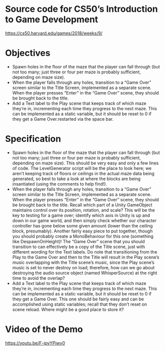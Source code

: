# Source code for CS50’s Introduction to Game Development
https://cs50.harvard.edu/games/2018/weeks/9/

# Objectives

* Spawn holes in the floor of the maze that the player can fall through (but not too many; just three or four per maze is probably sufficient, depending on maze size).
* When the player falls through any holes, transition to a “Game Over” screen similar to the Title Screen, implemented as a separate scene. When the player presses “Enter” in the “Game Over” scene, they should be brought back to the title.
* Add a Text label to the Play scene that keeps track of which maze they’re in, incrementing each time they progress to the next maze. This can be implemented as a static variable, but it should be reset to 0 if they get a Game Over.restarted via the space bar.

# Specification
* Spawn holes in the floor of the maze that the player can fall through (but not too many; just three or four per maze is probably sufficient, depending on maze size). This should be very easy and only a few lines of code. The LevelGenerator script will be the place to look here; we aren’t keeping track of floors or ceilings in the actual maze data being generated, so best to take a look at where the blocks are being insantiated (using the comments to help find!).
* When the player falls through any holes, transition to a “Game Over” screen similar to the Title Screen, implemented as a separate scene. When the player presses “Enter” in the “Game Over” scene, they should be brought back to the title. Recall which part of a Unity GameObject maintains control over its position, rotation, and scale? This will be the key to testing for a game over; identify which axis in Unity is up and down in our game world, and then simply check whether our character controller has gone below some given amount (lower than the ceiling block, presumably). Another fairly easy piece to put together, though you should probably create a MonoBehaviour for this one (something like DespawnOnHeight)! The “Game Over” scene that you should transition to can effectively be a copy of the Title scene, just with different wording for the Text labels. Do note that transitioning from the Play to the Game Over and then to the Title will result in the Play scene’s music overlapping with the Title scene’s music, since the Play scene’s music is set to never destroy on load; therefore, how can we go about destroying the audio source object (named WhisperSource) at the right time to avoid the overlap?
* Add a Text label to the Play scene that keeps track of which maze they’re in, incrementing each time they progress to the next maze. This can be implemented as a static variable, but it should be reset to 0 if they get a Game Over. This one should be fairly easy and can be accomplished using static variables; recall that they don’t reset on scene reload. Where might be a good place to store it?

# Video of the Demo
https://youtu.be/F-ipyYPiwy0